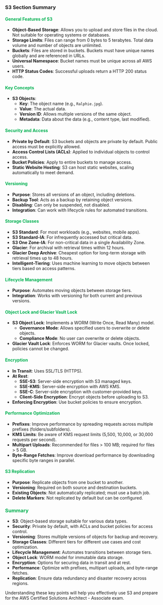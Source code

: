 ### S3 Section Summary

#### <span style="color:#00b050">General Features of S3</span>
- **Object-Based Storage**: Allows you to upload and store files in the cloud. Not suitable for operating systems or databases.
- **Storage Limits**: Files can range from 0 bytes to 5 terabytes. Total data volume and number of objects are unlimited.
- **Buckets**: Files are stored in buckets. Buckets must have unique names globally and are referenced in URLs.
- **Universal Namespace**: Bucket names must be unique across all AWS users.
- **HTTP Status Codes**: Successful uploads return a HTTP 200 status code.

#### <span style="color:#00b050">Key Concepts</span>
- **S3 Objects**:
  - **Key**: The object name (e.g., `Ralphie.jpg`).
  - **Value**: The actual data.
  - **Version ID**: Allows multiple versions of the same object.
  - **Metadata**: Data about the data (e.g., content type, last modified).

#### <span style="color:#00b050">Security and Access</span>
- **Private by Default**: S3 buckets and objects are private by default. Public access must be explicitly allowed.
- **Access Control Lists (ACLs)**: Applied to individual objects to control access.
- **Bucket Policies**: Apply to entire buckets to manage access.
- **Static Website Hosting**: S3 can host static websites, scaling automatically to meet demand.

#### <span style="color:#00b050">Versioning</span>
- **Purpose**: Stores all versions of an object, including deletions.
- **Backup Tool**: Acts as a backup by retaining object versions.
- **Disabling**: Can only be suspended, not disabled.
- **Integration**: Can work with lifecycle rules for automated transitions.

#### <span style="color:#00b050">Storage Classes</span>
- **S3 Standard**: For most workloads (e.g., websites, mobile apps).
- **S3 Standard-IA**: For infrequently accessed but critical data.
- **S3 One Zone-IA**: For non-critical data in a single Availability Zone.
- **Glacier**: For archival with retrieval times within 12 hours.
- **Glacier Deep Archive**: Cheapest option for long-term storage with retrieval times up to 48 hours.
- **Intelligent-Tiering**: Uses machine learning to move objects between tiers based on access patterns.

#### <span style="color:#00b050">Lifecycle Management</span>
- **Purpose**: Automates moving objects between storage tiers.
- **Integration**: Works with versioning for both current and previous versions.

#### <span style="color:#00b050">Object Lock and Glacier Vault Lock</span>
- **S3 Object Lock**: Implements a WORM (Write Once, Read Many) model.
  - **Governance Mode**: Allows specified users to overwrite or delete objects.
  - **Compliance Mode**: No user can overwrite or delete objects.
- **Glacier Vault Lock**: Enforces WORM for Glacier vaults. Once locked, policies cannot be changed.

#### <span style="color:#00b050">Encryption</span>
- **In Transit**: Uses SSL/TLS (HTTPS).
- **At Rest**:
  - **SSE-S3**: Server-side encryption with S3 managed keys.
  - **SSE-KMS**: Server-side encryption with AWS KMS.
  - **SSE-C**: Server-side encryption with customer-provided keys.
  - **Client-Side Encryption**: Encrypt objects before uploading to S3.
- **Enforcing Encryption**: Use bucket policies to ensure encryption.

#### <span style="color:#00b050">Performance Optimization</span>
- **Prefixes**: Improve performance by spreading requests across multiple prefixes (folders/subfolders).
- **KMS Limits**: Be aware of KMS request limits (5,500, 10,000, or 30,000 requests per second).
- **Multipart Uploads**: Recommended for files > 100 MB; required for files > 5 GB.
- **Byte-Range Fetches**: Improve download performance by downloading specific byte ranges in parallel.

#### <span style="color:#00b050">S3 Replication</span>
- **Purpose**: Replicate objects from one bucket to another.
- **Versioning**: Required on both source and destination buckets.
- **Existing Objects**: Not automatically replicated; must use a batch job.
- **Delete Markers**: Not replicated by default but can be configured.

### <span style="color:#00b050">Summary</span>
- **S3**: Object-based storage suitable for various data types.
- **Security**: Private by default, with ACLs and bucket policies for access control.
- **Versioning**: Stores multiple versions of objects for backup and recovery.
- **Storage Classes**: Different tiers for different use cases and cost optimization.
- **Lifecycle Management**: Automates transitions between storage tiers.
- **Object Lock**: WORM model for immutable data storage.
- **Encryption**: Options for securing data in transit and at rest.
- **Performance**: Optimize with prefixes, multipart uploads, and byte-range fetches.
- **Replication**: Ensure data redundancy and disaster recovery across regions.

Understanding these key points will help you effectively use S3 and prepare for the AWS Certified Solutions Architect - Associate exam.